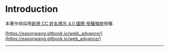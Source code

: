 # Introduction

  
本著作係採用[創用 CC 姓名標示 4.0 國際 授權條款](http://creativecommons.org/licenses/by/4.0/)授權.

[https://easonwang.gitbook.io/web\_advance/](https://easonwang.gitbook.io/web_advance/)

----

